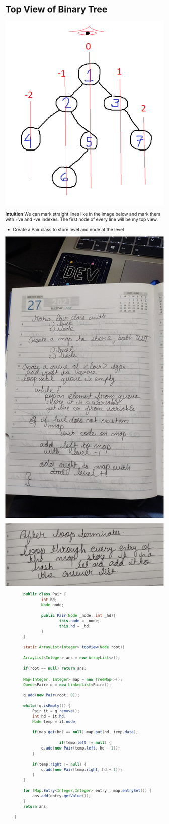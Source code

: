 # Top View of Binary Tree

![Untitled](Top%20View%20of%20Binary%20Tree%20bba1b2e2575b4687bcd6c50fd4172b2a/Untitled.png)

**Intuition**
We can mark straight lines like in the image below and mark them with +ve and -ve indexes. The first node of every line will be my top view.

- Create a Pair class to store level and node at the level

![image-1663085671195.jpg5828094756175809519.jpg](Top%20View%20of%20Binary%20Tree%20bba1b2e2575b4687bcd6c50fd4172b2a/image-1663085671195.jpg5828094756175809519.jpg)

![Untitled](Top%20View%20of%20Binary%20Tree%20bba1b2e2575b4687bcd6c50fd4172b2a/Untitled%201.png)

```java
		public class Pair {
				int hd;
				Node node;
				
				public Pair(Node _node, int _hd){
						this.node = _node;
						this.hd = _hd;
				}
		}

		static ArrayList<Integer> topView(Node root){

        ArrayList<Integer> ans = new ArrayList<>(); 

        if(root == null) return ans;

        Map<Integer, Integer> map = new TreeMap<>();
        Queue<Pair> q = new LinkedList<Pair>();

        q.add(new Pair(root, 0)); 

        while(!q.isEmpty()) {
            Pair it = q.remove();
            int hd = it.hd; 
            Node temp = it.node; 

            if(map.get(hd) == null) map.put(hd, temp.data); 
            
						if(temp.left != null) {
                q.add(new Pair(temp.left, hd - 1)); 
            }

            if(temp.right != null) {
                q.add(new Pair(temp.right, hd + 1)); 
            }
        }
    
        for (Map.Entry<Integer,Integer> entry : map.entrySet()) {
            ans.add(entry.getValue()); 
        }
        return ans; 
        
    }
```